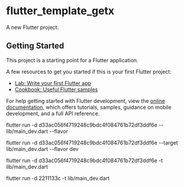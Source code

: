 <!--
 * @Author: 张仕鹏 1120148291@qq.com
 * @Date: 2025-02-25 16:17:04
 * @LastEditors: 张仕鹏 1120148291@qq.com
 * @LastEditTime: 2025-03-13 14:57:33
 * @FilePath: /flutter-template-getx/README.md
 * @Description: 这是默认设置,请设置`customMade`, 打开koroFileHeader查看配置 进行设置: https://github.com/OBKoro1/koro1FileHeader/wiki/%E9%85%8D%E7%BD%AE
-->
# flutter_template_getx

A new Flutter project.

## Getting Started

This project is a starting point for a Flutter application.

A few resources to get you started if this is your first Flutter project:

- [Lab: Write your first Flutter app](https://docs.flutter.dev/get-started/codelab)
- [Cookbook: Useful Flutter samples](https://docs.flutter.dev/cookbook)

For help getting started with Flutter development, view the
[online documentation](https://docs.flutter.dev/), which offers tutorials,
samples, guidance on mobile development, and a full API reference.

flutter run -d d33ac056f4719248c9bdc4f084761b72df3ddf6e -- lib/main_dev.dart --flavor

flutter run -d d33ac056f4719248c9bdc4f084761b72df3ddf6e --target lib/main_dev.dart --flavor dev

flutter run -d d33ac056f4719248c9bdc4f084761b72df3ddf6e -t lib/main_dev.dart

flutter run -d 2211133c -t lib/main_dev.dart


